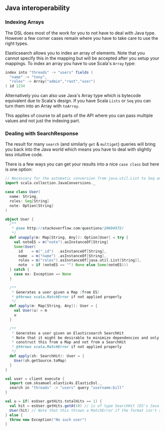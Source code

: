 ## Java interoperability

### Indexing Arrays

The DSL does most of the work for you to not have to deal with Java type.
However a few corner cases remain where you have to take care to use the right
types.

Elasticsearch allows you to index an array of elements. Note that you cannot
specify this in the mapping but will be accepted after you setup your mappings.
To index an array you have to use Scala's `Array` type:

```scala
index into "threads" -> "users" fields (
  "name" -> "tony",
  "roles" -> Array("admin","root","user")
) id 1234
```
Alternatively you can also use Java's Array type which is bytecode equivalent
due to Scala's design.
If you have Scala `Lists` or `Seq` you can turn them into an Array with
`toArray`.

This applies of course to all parts of the API where you can pass multiple
values and not just the indexing part.

### Dealing with SearchResponse
The result for many `search` (and similarly `get` & `multiget`) queries will bring
you back into the Java world which means you have to deal with slightly less
intuitive code.

There is a few ways you can get your results into a nice `case class` but here
is one option:

```scala
// Necessary for the automatic conversion from java.util.List to Seq and obj.toMap
import scala.collection.JavaConversions._

case class User(
  name: String,
  roles: Seq[String]
  note: Option[String]
)

object User {
  /**
   * @see http://stackoverflow.com/questions/20684572/
   */
  def unapply(m: Map[String, Any]): Option[User] = try {
    val noteES = m("note").asInstanceOf[String]
    Some(User(
      id    = m("_id")  .asInstanceOf[String],
      name  = m("name") .asInstanceOf[String],
      roles = m("roles").asInstanceOf[java.util.List[String]],
      note  = if (noteES == "") None else Some(noteES)))
  } catch {
    case ex: Exception => None
  }

  /**
   * Generates a user given a Map (from ES)
   * @throws scala.MatchError if not applied properly
   */
  def apply(m: Map[String, Any]): User = {
    val User(u) = m
    u
  }

  /**
   * Generates a user given an Elasticsearch SearchHit
   * Note that it might be desirable to minimize dependencies and only allow to
   * construct this from a Map and not from a SearchHit
   * @throws scala.MatchError if not applied properly
   */
  def apply(sh: SearchHit): User = {
    User(sh.getSource.toMap)
  }
}

val user = client execute {
  import com.sksamuel.elastic4s.ElasticDsl._
  search in "threads" -> "users" query "username:bill"
}

val u = if( esUser.getHits.totalHits == 1) {
  val hit = esUser.getHits.getAt(0) // is of type SearchHit (ES's Java API)
  User(hit) // Note that this throws a MatchError if the format isn't right
} else {
  throw new Exception("No such user")
}
```

